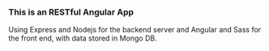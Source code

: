 ### This is an RESTful Angular App
Using Express and Nodejs for the backend server and Angular and Sass for the front end, with data stored in Mongo DB.
